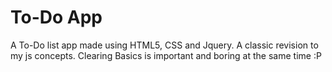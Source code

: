 # To-Do App
A To-Do list app made using HTML5, CSS and Jquery.
A classic revision to my js concepts.
Clearing Basics is important and boring at the same time :P
